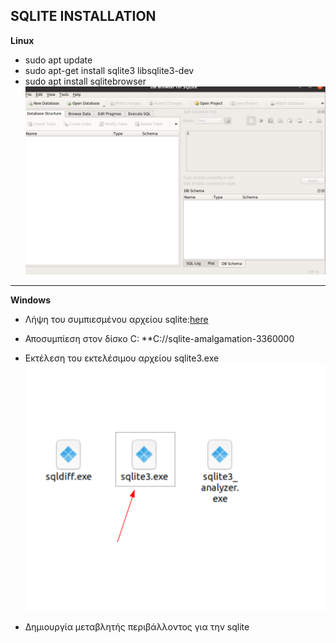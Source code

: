 ## SQLITE INSTALLATION
  **Linux**
  * sudo apt update
  * sudo apt-get install sqlite3 libsqlite3-dev
  * sudo apt install sqlitebrowser
  ![db browser](Read_Me(resources)/db_broswer.png)

---

  **Windows**
  * Λήψη του συμπιεσμένου αρχείου sqlite:[here](https://www.sqlite.org/2021/sqlite-tools-win32-x86-3360000.zip)
  * Αποσυμπίεση στον δίσκο C: **C://sqlite-amalgamation-3360000
  * Εκτέλεση του εκτελέσιμου αρχείου sqlite3.exe
  ![SQlite3 Exe](Read_Me(resources)/sqlite3_exe.png)
  
  * Δημιουργία μεταβλητής περιβάλλοντος για την sqlite
